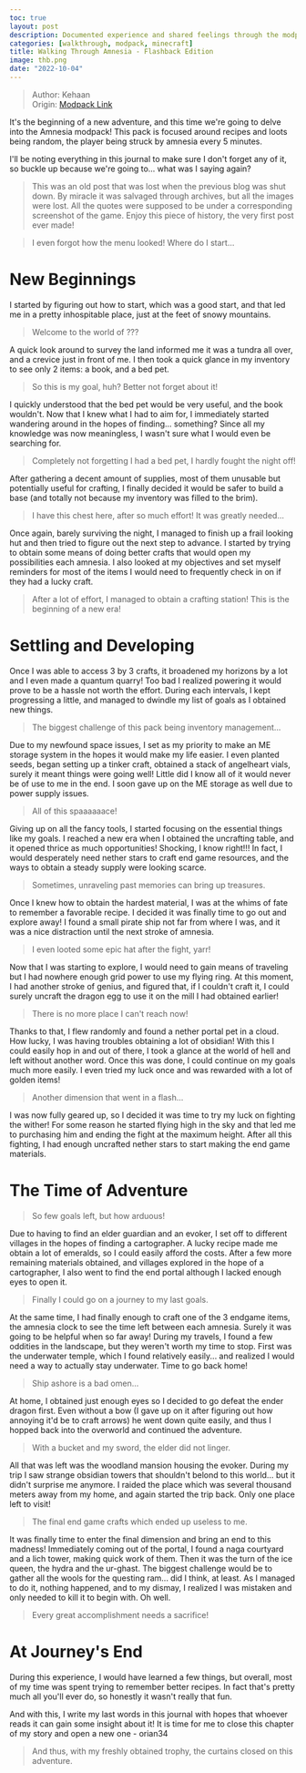 ```yaml
---
toc: true
layout: post
description: Documented experience and shared feelings through the modpack.
categories: [walkthrough, modpack, minecraft]
title: Walking Through Amnesia - Flashback Edition
image: thb.png
date: "2022-10-04"
---
```

>Author: Kehaan  
Origin: [Modpack Link](https://www.curseforge.com/minecraft/modpacks/amnesia)

It's the beginning of a new adventure, and this time we're going to delve into the Amnesia modpack! This pack is focused around recipes and loots being random, the player being struck by amnesia every 5 minutes.

I'll be noting everything in this journal to make sure I don't forget any of it, so buckle up because we're going to... what was I saying again?

>This was an old post that was lost when the previous blog was shut down. By miracle it was salvaged through archives, but all the images were lost. All the quotes were supposed to be under a corresponding screenshot of the game. Enjoy this piece of history, the very first post ever made!

>I even forgot how the menu looked! Where do I start...

# New Beginnings

I started by figuring out how to start, which was a good start, and that led me in a pretty inhospitable place, just at the feet of snowy mountains.

>Welcome to the world of ???

A quick look around to survey the land informed me it was a tundra all over, and a crevice just in front of me. I then took a quick glance in my inventory to see only 2 items: a book, and a bed pet.

>So this is my goal, huh? Better not forget about it!

I quickly understood that the bed pet would be very useful, and the book wouldn't. Now that I knew what I had to aim for, I immediately started wandering around in the hopes of finding... something? Since all my knowledge was now meaningless, I wasn't sure what I would even be searching for.

>Completely not forgetting I had a bed pet, I hardly fought the night off!

After gathering a decent amount of supplies, most of them unusable but potentially useful for crafting, I finally decided it would be safer to build a base (and totally not because my inventory was filled to the brim).

>I have this chest here, after so much effort! It was greatly needed...

Once again, barely surviving the night, I managed to finish up a frail looking hut and then tried to figure out the next step to advance. I started by trying to obtain some means of doing better crafts that would open my possibilities each amnesia. I also looked at my objectives and set myself reminders for most of the items I would need to frequently check in on if they had a lucky craft.

>After a lot of effort, I managed to obtain a crafting station! This is the beginning of a new era!

# Settling and Developing

Once I was able to access 3 by 3 crafts, it broadened my horizons by a lot and I even made a quantum quarry! Too bad I realized powering it would prove to be a hassle not worth the effort. During each intervals, I kept progressing a little, and managed to dwindle my list of goals as I obtained new things.

>The biggest challenge of this pack being inventory management...

Due to my newfound space issues, I set as my priority to make an ME storage system in the hopes it would make my life easier. I even planted seeds, began setting up a tinker craft, obtained a stack of angelheart vials, surely it meant things were going well! Little did I know all of it would never be of use to me in the end. I soon gave up on the ME storage as well due to power supply issues.

>All of this spaaaaaace!

Giving up on all the fancy tools, I started focusing on the essential things like my goals. I reached a new era when I obtained the uncrafting table, and it opened thrice as much opportunities! Shocking, I know right!!! In fact, I would desperately need nether stars to craft end game resources, and the ways to obtain a steady supply were looking scarce.

>Sometimes, unraveling past memories can bring up treasures.

Once I knew how to obtain the hardest material, I was at the whims of fate to remember a favorable recipe. I decided it was finally time to go out and explore away! I found a small pirate ship not far from where I was, and it was a nice distraction until the next stroke of amnesia.

>I even looted some epic hat after the fight, yarr!

Now that I was starting to explore, I would need to gain means of traveling but I had nowhere enough grid power to use my flying ring. At this moment, I had another stroke of genius, and figured that, if I couldn't craft it, I could surely uncraft the dragon egg to use it on the mill I had obtained earlier!

>There is no more place I can't reach now!

Thanks to that, I flew randomly and found a nether portal pet in a cloud. How lucky, I was having troubles obtaining a lot of obsidian! With this I could easily hop in and out of there, I took a glance at the world of hell and left without another word. Once this was done, I could continue on my goals much more easily. I even tried my luck once and was rewarded with a lot of golden items!

>Another dimension that went in a flash...

I was now fully geared up, so I decided it was time to try my luck on fighting the wither! For some reason he started flying high in the sky and that led me to purchasing him and ending the fight at the maximum height. After all this fighting, I had enough uncrafted nether stars to start making the end game materials.

# The Time of Adventure

>So few goals left, but how arduous!

Due to having to find an elder guardian and an evoker, I set off to different villages in the hopes of finding a cartographer. A lucky recipe made me obtain a lot of emeralds, so I could easily afford the costs. After a few more remaining materials obtained, and villages explored in the hope of a cartographer, I also went to find the end portal although I lacked enough eyes to open it.

>Finally I could go on a journey to my last goals.

At the same time, I had finally enough to craft one of the 3 endgame items, the amnesia clock to see the time left between each amnesia. Surely it was going to be helpful when so far away! During my travels, I found a few oddities in the landscape, but they weren't worth my time to stop. First was the underwater temple, which I found relatively easily...  and realized I would need a way to actually stay underwater. Time to go back home!

>Ship ashore is a bad omen...

At home, I obtained just enough eyes so I decided to go defeat the ender dragon first. Even without a bow (I gave up on it after figuring out how annoying it'd be to craft arrows) he went down quite easily, and thus I hopped back into the overworld and continued the adventure.

>With a bucket and my sword, the elder did not linger.

All that was left was the woodland mansion housing the evoker. During my trip I saw strange obsidian towers that shouldn't belond to this world... but it didn't surprise me anymore. I raided the place which was several thousand meters away from my home, and again started the trip back. Only one place left to visit!

>The final end game crafts which ended up useless to me.

It was finally time to enter the final dimension and bring an end to this madness! Immediately coming out of the portal, I found a naga courtyard and a lich tower, making quick work of them. Then it was the turn of the ice queen, the hydra and the ur-ghast. The biggest challenge would be to gather all the wools for the questing ram... did I think, at least. As I managed to do it, nothing happened, and to my dismay, I realized I was mistaken and only needed to kill it to begin with. Oh well.

>Every great accomplishment needs a sacrifice!

# At Journey's End

During this experience, I would have learned a few things, but overall, most of my time was spent trying to remember better recipes. In fact that's pretty much all you'll ever do, so honestly it wasn't really that fun.

And with this, I write my last words in this journal with hopes that whoever reads it can gain some insight about it! It is time for me to close this chapter of my story and open a new one - orian34

>And thus, with my freshly obtained trophy, the curtains closed on this adventure.

<script src="https://utteranc.es/client.js"
        repo="orian34/travelogues"
        issue-term="title"
        label="Comment"
        theme="github-dark"
        crossorigin="anonymous"
        async>
</script>
